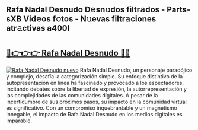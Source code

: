 ## Rafa Nadal Desnudo D𝚎sn𝚞dos filtr𝚊dos - Parts-sXB Vid𝚎os f𝚘tos - N𝚞evas filtr𝚊ciones atr𝚊ctivas a400I

# <h2><a href="http://mb8itq.tromn.icu/?c=Rafa+Nadal+Desnudo">🔗👉👉👉 Rafa Nadal Desnudo 🔗🔗</a></h2>

[![Rafa Nadal Desnudo nuevo](https://i.imgur.com/pEAQMta.gif)](http://mb8itq.tromn.icu/?c=Rafa+Nadal+Desnudo)
Rafa Nadal Desnudo, un personaje paradójico y complejo, desafía la categorización simple. Su enfoque distintivo de la autopresentación en línea ha fascinado y provocado a los espectadores, incitando debates sobre la libertad de expresión, la autorrepresentación y las complejidades de las comunidades digitales. A pesar de la incertidumbre de sus próximos pasos, su impacto en la comunidad virtual es significativo. Con un compromiso inquebrantable y un magnetismo innegable, el impacto de Rafa Nadal Desnudo en los medios digitales es imparable.
